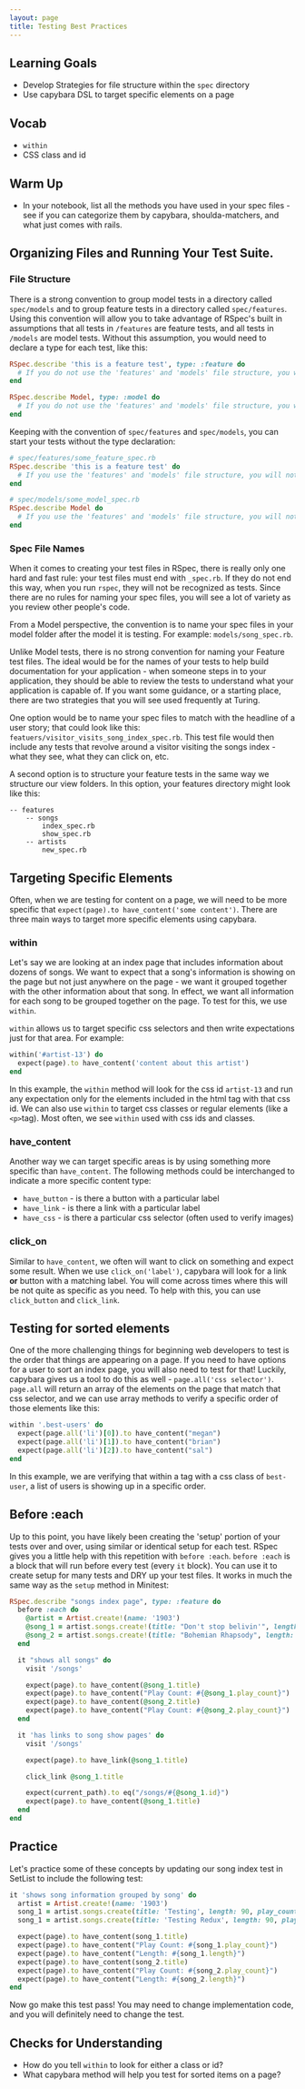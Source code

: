 ```yaml
---
layout: page
title: Testing Best Practices
---
```


## Learning Goals

* Develop Strategies for file structure within the `spec` directory
* Use capybara DSL to target specific elements on a page


## Vocab

* `within`
* CSS class and id


## Warm Up

* In your notebook, list all the methods you have used in your spec files - see if you can categorize them by capybara, shoulda-matchers, and what just comes with rails.

## Organizing Files and Running Your Test Suite.

### File Structure

There is a strong convention to  group model tests in a directory called `spec/models` and to group feature tests in a directory called `spec/features`.  Using this convention will allow you to take advantage of RSpec's built in assumptions that all tests in `/features` are feature tests, and all tests in `/models` are model tests.  Without this assumption, you would need to declare a type for each test, like this:

```ruby
RSpec.describe 'this is a feature test', type: :feature do
  # If you do not use the 'features' and 'models' file structure, you will need to declare a type.
end
```

```ruby
RSpec.describe Model, type: :model do
  # If you do not use the 'features' and 'models' file structure, you will need to declare a type.
end
```

Keeping with the convention of `spec/features` and `spec/models`, you can start your tests without the type declaration:

```ruby
# spec/features/some_feature_spec.rb
RSpec.describe 'this is a feature test' do
  # If you use the 'features' and 'models' file structure, you will not need to declare a type.
end
```

```ruby
# spec/models/some_model_spec.rb
RSpec.describe Model do
  # If you use the 'features' and 'models' file structure, you will not need to declare a type.
end
```

### Spec File Names

When it comes to creating your test files in RSpec, there is really only one hard and fast rule: your test files must end with `_spec.rb`. If they do not end this way, when you run `rspec`, they will not be recognized as tests.  Since there are no rules for naming your spec files, you will see a lot of variety as you review other people's code.

From a Model perspective, the convention is to name your spec files in your model folder after the model it is testing.  For example: `models/song_spec.rb`.

Unlike Model tests, there is no strong convention for naming your Feature test files. The ideal would be for the names of your tests to help build documentation for your application - when someone steps in to your application, they should be able to review the tests to understand what your application is capable of.  If you want some guidance, or a starting place, there are two strategies that you will see used frequently at Turing.

One option would be to name your spec files to match with the headline of a user story; that could look like this: `featuers/visitor_visits_song_index_spec.rb`.  This test file would then include any tests that revolve around a visitor visiting the songs index - what they see, what they can click on, etc.

A second option is to structure your feature tests in the same way we structure our view folders.  In this option, your features directory might look like this:

```
-- features
    -- songs
        index_spec.rb
        show_spec.rb
    -- artists
        new_spec.rb
```

## Targeting Specific Elements

Often, when we are testing for content on a page, we will need to be more specific that `expect(page).to have_content('some content')`.  There are three main ways to target more specific elements using capybara.

### within

Let's say we are looking at an index page that includes information about dozens of songs.  We want to expect that a song's information is showing on the page but not just anywhere on the page - we want it grouped together with the other information about that song.  In effect, we want all information for each song to be grouped together on the page.  To test for this, we use `within`.

`within` allows us to target specific css selectors and then write expectations just for that area.  For example:

```ruby
within('#artist-13') do
  expect(page).to have_content('content about this artist')
end
```

In this example, the `within` method will look for the css id `artist-13` and run any expectation only for the elements included in the html tag with that css id.  We can also use `within` to target css classes or regular elements (like a `<p>`tag).  Most often, we see `within` used with css ids and classes.

### have_content

Another way we can target specific areas is by using something more specific than `have_content`.  The following methods could be interchanged to indicate a more specific content type:

* `have_button` - is there a button with a particular label
* `have_link` - is there a link with a particular label
* `have_css` - is there a particular css selector (often used to verify images)

### click_on

Similar to `have_content`, we often will want to click on something and expect some result.  When we use `click_on('label')`, capybara will look for a link **or** button with a matching label. You will come across times where this will be not quite as specific as you need. To help with this, you can use `click_button` and `click_link`.

## Testing for sorted elements

One of the more challenging things for beginning web developers to test is the order that things are appearing on a page. If you need to have options for a user to sort an index page, you will also need to test for that!  Luckily, capybara gives us a tool to do this as well - `page.all('css selector')`.  `page.all` will return an array of the elements on the page that match that css selector, and we can use array methods to verify a specific order of those elements like this:

```ruby
within '.best-users' do
  expect(page.all('li')[0]).to have_content("megan")
  expect(page.all('li')[1]).to have_content("brian")
  expect(page.all('li')[2]).to have_content("sal")
end
```

In this example, we are verifying that within a tag with a css class of `best-user`, a list of users is showing up in a specific order.

## Before :each

Up to this point, you have likely been creating the 'setup' portion of your tests over and over, using similar or identical setup for each test.  RSpec gives you a little help with this repetition with `before :each`.  `before :each` is a block that will run before every test (every `it` block).  You can use it to create setup for many tests and DRY up your test files.  It works in much the same way as the `setup` method in Minitest:

```ruby
RSpec.describe "songs index page", type: :feature do
  before :each do
    @artist = Artist.create!(name: '1903')
    @song_1 = artist.songs.create!(title: "Don't stop belivin'", length: 303, play_count: 12345)
    @song_2 = artist.songs.create!(title: "Bohemian Rhapsody", length: 540, play_count: 67829348)
  end

  it "shows all songs" do
    visit '/songs'

    expect(page).to have_content(@song_1.title)
    expect(page).to have_content("Play Count: #{@song_1.play_count}")
    expect(page).to have_content(@song_2.title)
    expect(page).to have_content("Play Count: #{@song_2.play_count}")
  end

  it 'has links to song show pages' do
    visit '/songs'

    expect(page).to have_link(@song_1.title)

    click_link @song_1.title

    expect(current_path).to eq("/songs/#{@song_1.id}")
    expect(page).to have_content(@song_1.title)
  end
end
```

## Practice

Let's practice some of these concepts by updating our song index test in SetList to include the following test:

```ruby
it 'shows song information grouped by song' do
  artist = Artist.create!(name: '1903')
  song_1 = artist.songs.create(title: 'Testing', length: 90, play_count: 1)
  song_1 = artist.songs.create(title: 'Testing Redux', length: 90, play_count: 10)

  expect(page).to have_content(song_1.title)
  expect(page).to have_content("Play Count: #{song_1.play_count}")
  expect(page).to have_content("Length: #{song_1.length}")
  expect(page).to have_content(song_2.title)
  expect(page).to have_content("Play Count: #{song_2.play_count}")
  expect(page).to have_content("Length: #{song_2.length}")
end
```

Now go make this test pass! You may need to change implementation code, and you will definitely need to change the test.

## Checks for Understanding

* How do you tell `within` to look for either a class or id?
* What capybara method will help you test for sorted items on a page?
